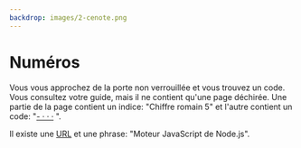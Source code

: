 ```yaml
---
backdrop: images/2-cenote.png
---
```


# Numéros

Vous vous approchez de la porte non verrouillée et vous trouvez un code. Vous consultez votre guide, mais il ne contient qu'une page déchirée. Une partie de la page contient un indice: "Chiffre romain 5" et l'autre contient un code: "[- · · ·](https://maya.nmai.si.edu/maya-sun/maya-math-game) ".

Il existe une [URL](https://docs.microsoft.com/en-us/learn/modules/intro-to-nodejs/2-what/?WT.mc_id=mayamystery-playfab-jelooper) et une phrase: "Moteur JavaScript de Node.js".

<Puzzle5/>
